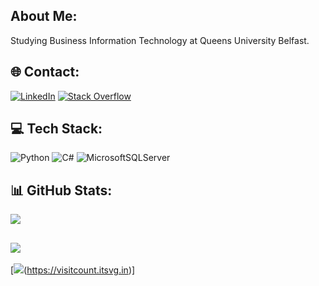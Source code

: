 ## About Me:
Studying Business Information Technology at Queens University Belfast.
## 🌐 Contact:
[![LinkedIn](https://img.shields.io/badge/LinkedIn-%230077B5.svg?logo=linkedin&logoColor=white)](https://linkedin.com/in/danieloneill010) [![Stack Overflow](https://img.shields.io/badge/-Stackoverflow-FE7A16?logo=stack-overflow&logoColor=white)](https://stackoverflow.com/users/20902047) 
## 💻 Tech Stack:
![Python](https://img.shields.io/badge/python-3670A0?style=for-the-badge&logo=python&logoColor=ffdd54) ![C#](https://img.shields.io/badge/c%23-%23239120.svg?style=for-the-badge&logo=c-sharp&logoColor=white) ![MicrosoftSQLServer](https://img.shields.io/badge/Microsoft%20SQL%20Sever-CC2927?style=for-the-badge&logo=microsoft%20sql%20server&logoColor=white)
## 📊 GitHub Stats:
![](https://github-readme-stats.vercel.app/api/top-langs/?username=DanielONeill010&theme=dark&hide_border=false&include_all_commits=true&count_private=false&layout=compact)

![](https://github-readme-streak-stats.herokuapp.com/?user=DanielONeill010&theme=dark&hide_border=false)<br/>
---
[![](https://visitcount.itsvg.in/api?id=DanielONeill010&icon=0&color=0)(https://visitcount.itsvg.in)]
